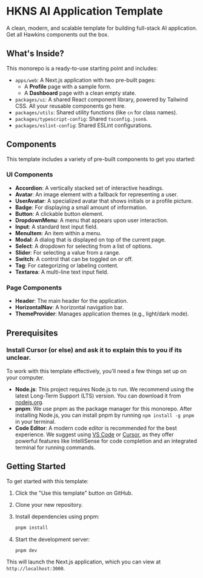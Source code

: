 # HKNS AI Application Template

A clean, modern, and scalable template for building full-stack AI application. Get all Hawkins components out the box.

## What's Inside?

This monorepo is a ready-to-use starting point and includes:

- `apps/web`: A Next.js application with two pre-built pages:
    - A **Profile** page with a sample form.
    - A **Dashboard** page with a clean empty state.
- `packages/ui`: A shared React component library, powered by Tailwind CSS. All your reusable components go here.
- `packages/utils`: Shared utility functions (like `cn` for class names).
- `packages/typescript-config`: Shared `tsconfig.json`s.
- `packages/eslint-config`: Shared ESLint configurations.

## Components

This template includes a variety of pre-built components to get you started:

### UI Components

- **Accordion**: A vertically stacked set of interactive headings.
- **Avatar**: An image element with a fallback for representing a user.
- **UserAvatar**: A specialized avatar that shows initials or a profile picture.
- **Badge**: For displaying a small amount of information.
- **Button**: A clickable button element.
- **DropdownMenu**: A menu that appears upon user interaction.
- **Input**: A standard text input field.
- **MenuItem**: An item within a menu.
- **Modal**: A dialog that is displayed on top of the current page.
- **Select**: A dropdown for selecting from a list of options.
- **Slider**: For selecting a value from a range.
- **Switch**: A control that can be toggled on or off.
- **Tag**: For categorizing or labeling content.
- **Textarea**: A multi-line text input field.

### Page Components

- **Header**: The main header for the application.
- **HorizontalNav**: A horizontal navigation bar.
- **ThemeProvider**: Manages application themes (e.g., light/dark mode).

## Prerequisites

### Install Cursor (or else) and ask it to explain this to you if its unclear.

To work with this template effectively, you'll need a few things set up on your computer. 


- **Node.js**: This project requires Node.js to run. We recommend using the latest Long-Term Support (LTS) version. You can download it from [nodejs.org](https://nodejs.org/).
- **pnpm**: We use pnpm as the package manager for this monorepo. After installing Node.js, you can install pnpm by running `npm install -g pnpm` in your terminal.
- **Code Editor**: A modern code editor is recommended for the best experience. We suggest using [VS Code](https://code.visualstudio.com/) or [Cursor](https://cursor.sh/), as they offer powerful features like IntelliSense for code completion and an integrated terminal for running commands.

## Getting Started

To get started with this template:

1.  Click the "Use this template" button on GitHub.
2.  Clone your new repository.
3.  Install dependencies using pnpm:

    ```bash
    pnpm install
    ```

4.  Start the development server:

    ```bash
    pnpm dev
    ```

This will launch the Next.js application, which you can view at `http://localhost:3000`.
